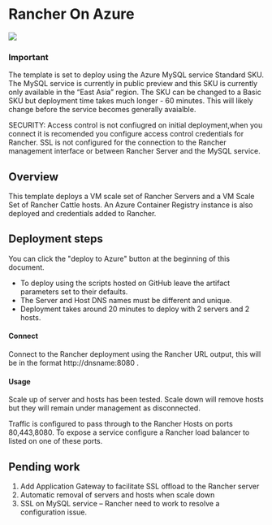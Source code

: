 # Rancher On Azure

<a href="https://portal.azure.com/#create/Microsoft.Template/uri/https%3A%2F%2Fraw.githubusercontent.com%2Fmarrobi%2FRancherOnAzure%2Fmaster%2Fazuredeploy.json" target="_blank">
    <img src="http://azuredeploy.net/deploybutton.png"/>
</a>

### Important
The template is set to deploy using the Azure MySQL service Standard SKU. The MySQL service is currently in public preview and this SKU is currently only available in the “East Asia” region. The SKU can be changed to a Basic SKU but deployment time takes much longer - 60 minutes. This will likely change before the service becomes generally avaialble.

SECURITY: Access control is not confiugred on initial deployment,when you connect it is recomended you configure access control credentials for Rancher. SSL is not configured for the connection to the Rancher management interface or between Rancher Server and the MySQL service.

## Overview

This template deploys a VM scale set of Rancher Servers and a VM Scale Set of Rancher Cattle hosts. An Azure Container Registry instance is also deployed and credentials added to Rancher. 

## Deployment steps

You can click the "deploy to Azure" button at the beginning of this document.

-	To deploy using the scripts hosted on GitHub leave the artifact parameters set to their defaults. 
-	The Server and Host DNS names must be different and unique.
-	Deployment takes around 20 minutes to deploy with 2 servers and 2 hosts.

#### Connect

Connect to the Rancher deployment using the Rancher URL output, this will be in the format http://dnsname:8080 . 

#### Usage
Scale up of server and hosts has been tested. Scale down will remove hosts but they will remain under management as disconnected.

Traffic is configured to pass through to the Rancher Hosts on ports 80,443,8080. To expose a service configure a Rancher load balancer to listed on one of these ports. 

## Pending work
1.  Add Application Gateway to facilitate SSL offload to the Rancher server
2.	Automatic removal of servers and hosts when scale down
3.	SSL on MySQL service – Rancher need to work to resolve a configuration issue.


